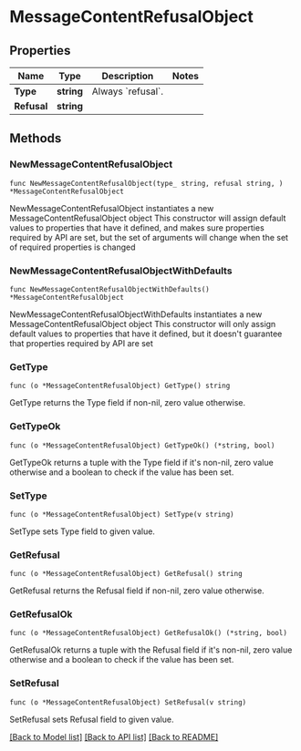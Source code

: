 # MessageContentRefusalObject

## Properties

Name | Type | Description | Notes
------------ | ------------- | ------------- | -------------
**Type** | **string** | Always &#x60;refusal&#x60;. | 
**Refusal** | **string** |  | 

## Methods

### NewMessageContentRefusalObject

`func NewMessageContentRefusalObject(type_ string, refusal string, ) *MessageContentRefusalObject`

NewMessageContentRefusalObject instantiates a new MessageContentRefusalObject object
This constructor will assign default values to properties that have it defined,
and makes sure properties required by API are set, but the set of arguments
will change when the set of required properties is changed

### NewMessageContentRefusalObjectWithDefaults

`func NewMessageContentRefusalObjectWithDefaults() *MessageContentRefusalObject`

NewMessageContentRefusalObjectWithDefaults instantiates a new MessageContentRefusalObject object
This constructor will only assign default values to properties that have it defined,
but it doesn't guarantee that properties required by API are set

### GetType

`func (o *MessageContentRefusalObject) GetType() string`

GetType returns the Type field if non-nil, zero value otherwise.

### GetTypeOk

`func (o *MessageContentRefusalObject) GetTypeOk() (*string, bool)`

GetTypeOk returns a tuple with the Type field if it's non-nil, zero value otherwise
and a boolean to check if the value has been set.

### SetType

`func (o *MessageContentRefusalObject) SetType(v string)`

SetType sets Type field to given value.


### GetRefusal

`func (o *MessageContentRefusalObject) GetRefusal() string`

GetRefusal returns the Refusal field if non-nil, zero value otherwise.

### GetRefusalOk

`func (o *MessageContentRefusalObject) GetRefusalOk() (*string, bool)`

GetRefusalOk returns a tuple with the Refusal field if it's non-nil, zero value otherwise
and a boolean to check if the value has been set.

### SetRefusal

`func (o *MessageContentRefusalObject) SetRefusal(v string)`

SetRefusal sets Refusal field to given value.



[[Back to Model list]](../README.md#documentation-for-models) [[Back to API list]](../README.md#documentation-for-api-endpoints) [[Back to README]](../README.md)


